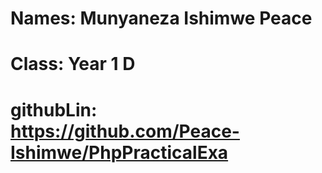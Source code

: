  # Names: Munyaneza Ishimwe Peace
 # Class: Year 1 D
 # githubLin: https://github.com/Peace-Ishimwe/PhpPracticalExa